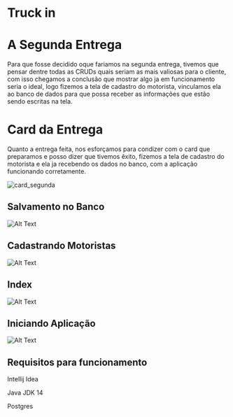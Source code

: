 # Truck in

# A Segunda Entrega

Para que fosse decidido oque fariamos na segunda entrega, tivemos que pensar dentre todas as CRUDs quais seriam as mais valiosas para o cliente, com isso chegamos a conclusão que mostrar algo ja em funcionamento seria o ideal, logo fizemos a tela de cadastro do motorista, vinculamos ela ao banco de dados para que possa receber as informações que estão sendo escritas na tela.

# Card da Entrega

Quanto a entrega feita, nos esforçamos para condizer com o card que preparamos e posso dizer que tivemos êxito, fizemos a tela de cadastro do motorista e ela ja recebendo os dados no banco, com a aplicação funcionando corretamente.

![card_segunda](https://github.com/DanVargaa/Truck-in/blob/master/readme-assets/card%202.jpeg)

## Salvamento no Banco

![Alt Text](https://media.giphy.com/media/Yy41WHKMkVDJwnpbTN/giphy.gif)

## Cadastrando Motoristas

![Alt Text](https://media.giphy.com/media/oIYQasp3wyps0nM3g8/giphy.gif)

## Index

![Alt Text](https://media.giphy.com/media/a4r3OwSjUkrfkvzOEQ/giphy.gif)

## Iniciando Aplicação

![Alt Text](https://media.giphy.com/media/cKs9pWDePs5tfQXs4r/giphy.gif)



## Requisitos para funcionamento

Intellij Idea

Java JDK 14

Postgres






